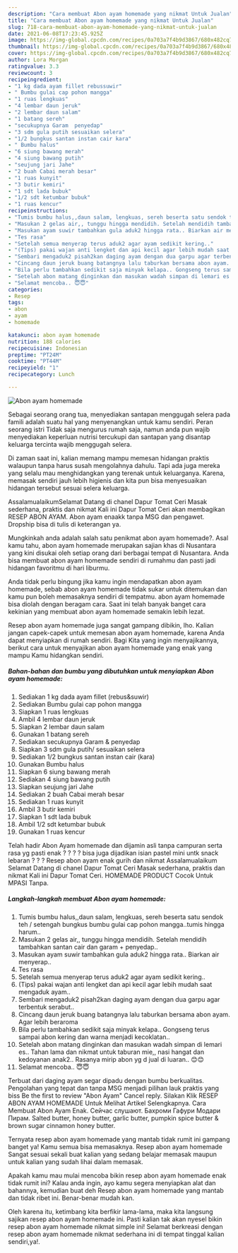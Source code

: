 ```yaml
---
description: "Cara membuat Abon ayam homemade yang nikmat Untuk Jualan"
title: "Cara membuat Abon ayam homemade yang nikmat Untuk Jualan"
slug: 718-cara-membuat-abon-ayam-homemade-yang-nikmat-untuk-jualan
date: 2021-06-08T17:23:45.925Z
image: https://img-global.cpcdn.com/recipes/0a703a7f4b9d3867/680x482cq70/abon-ayam-homemade-foto-resep-utama.jpg
thumbnail: https://img-global.cpcdn.com/recipes/0a703a7f4b9d3867/680x482cq70/abon-ayam-homemade-foto-resep-utama.jpg
cover: https://img-global.cpcdn.com/recipes/0a703a7f4b9d3867/680x482cq70/abon-ayam-homemade-foto-resep-utama.jpg
author: Lora Morgan
ratingvalue: 3.3
reviewcount: 3
recipeingredient:
- "1 kg dada ayam fillet rebussuwir"
- " Bumbu gulai cap pohon mangga"
- "1 ruas lengkuas"
- "4 lembar daun jeruk"
- "2 lembar daun salam"
- "1 batang sereh"
- "secukupnya Garam  penyedap"
- "3 sdm gula putih sesuaikan selera"
- "1/2 bungkus santan instan cair kara"
- " Bumbu halus"
- "6 siung bawang merah"
- "4 siung bawang putih"
- "seujung jari Jahe"
- "2 buah Cabai merah besar"
- "1 ruas kunyit"
- "3 butir kemiri"
- "1 sdt lada bubuk"
- "1/2 sdt ketumbar bubuk"
- "1 ruas kencur"
recipeinstructions:
- "Tumis bumbu halus,,daun salam, lengkuas, sereh beserta satu sendok teh / setengah bungkus bumbu gulai cap pohon mangga..tumis hingga harum.."
- "Masukan 2 gelas air,, tunggu hingga mendidih. Setelah mendidih tambahkan santan cair dan garam + penyedap.."
- "Masukan ayam suwir tambahkan gula aduk2 hingga rata.. Biarkan air menyerap.."
- "Tes rasa"
- "Setelah semua menyerap terus aduk2 agar ayam sedikit kering.."
- "(Tips) pakai wajan anti lengket dan api kecil agar lebih mudah saat mengaduk ayam.."
- "Sembari mengaduk2 pisah2kan daging ayam dengan dua garpu agar terbentuk serabut.."
- "Cincang daun jeruk buang batangnya lalu taburkan bersama abon ayam. Agar lebih beraroma"
- "Bila perlu tambahkan sedikit saja minyak kelapa.. Gongseng terus sampai abon kering dan warna menjadi kecoklatan.."
- "Setelah abon matang dinginkan dan masukan wadah simpan di lemari es.. Tahan lama dan nikmat untuk taburan mie,, nasi hangat dan kedoyanan anak2.. Rasanya mirip abon yg d jual di luaran.. 😊😊"
- "Selamat mencoba.. 😇😇"
categories:
- Resep
tags:
- abon
- ayam
- homemade

katakunci: abon ayam homemade 
nutrition: 188 calories
recipecuisine: Indonesian
preptime: "PT24M"
cooktime: "PT44M"
recipeyield: "1"
recipecategory: Lunch

---
```



![Abon ayam homemade](https://img-global.cpcdn.com/recipes/0a703a7f4b9d3867/680x482cq70/abon-ayam-homemade-foto-resep-utama.jpg)

Sebagai seorang orang tua, menyediakan santapan menggugah selera pada famili adalah suatu hal yang menyenangkan untuk kamu sendiri. Peran seorang istri Tidak saja mengurus rumah saja, namun anda pun wajib menyediakan keperluan nutrisi tercukupi dan santapan yang disantap keluarga tercinta wajib menggugah selera.

Di zaman  saat ini, kalian memang mampu memesan hidangan praktis walaupun tanpa harus susah mengolahnya dahulu. Tapi ada juga mereka yang selalu mau menghidangkan yang terenak untuk keluarganya. Karena, memasak sendiri jauh lebih higienis dan kita pun bisa menyesuaikan hidangan tersebut sesuai selera keluarga. 

AssalamualaikumSelamat Datang di chanel Dapur Tomat Ceri Masak sederhana, praktis dan nikmat Kali ini Dapur Tomat Ceri akan membagikan RESEP ABON AYAM. Abon ayam enaakk tanpa MSG dan pengawet. Dropship bisa di tulis di keterangan ya.

Mungkinkah anda adalah salah satu penikmat abon ayam homemade?. Asal kamu tahu, abon ayam homemade merupakan sajian khas di Nusantara yang kini disukai oleh setiap orang dari berbagai tempat di Nusantara. Anda bisa membuat abon ayam homemade sendiri di rumahmu dan pasti jadi hidangan favoritmu di hari liburmu.

Anda tidak perlu bingung jika kamu ingin mendapatkan abon ayam homemade, sebab abon ayam homemade tidak sukar untuk ditemukan dan kamu pun boleh memasaknya sendiri di tempatmu. abon ayam homemade bisa diolah dengan beragam cara. Saat ini telah banyak banget cara kekinian yang membuat abon ayam homemade semakin lebih lezat.

Resep abon ayam homemade juga sangat gampang dibikin, lho. Kalian jangan capek-capek untuk memesan abon ayam homemade, karena Anda dapat menyiapkan di rumah sendiri. Bagi Kita yang ingin menyajikannya, berikut cara untuk menyajikan abon ayam homemade yang enak yang mampu Kamu hidangkan sendiri.

<!--inarticleads1-->

##### Bahan-bahan dan bumbu yang dibutuhkan untuk menyiapkan Abon ayam homemade:

1. Sediakan 1 kg dada ayam fillet (rebus&amp;suwir)
1. Sediakan  Bumbu gulai cap pohon mangga
1. Siapkan 1 ruas lengkuas
1. Ambil 4 lembar daun jeruk
1. Siapkan 2 lembar daun salam
1. Gunakan 1 batang sereh
1. Sediakan secukupnya Garam &amp; penyedap
1. Siapkan 3 sdm gula putih/ sesuaikan selera
1. Sediakan 1/2 bungkus santan instan cair (kara)
1. Gunakan  Bumbu halus
1. Siapkan 6 siung bawang merah
1. Sediakan 4 siung bawang putih
1. Siapkan seujung jari Jahe
1. Sediakan 2 buah Cabai merah besar
1. Sediakan 1 ruas kunyit
1. Ambil 3 butir kemiri
1. Siapkan 1 sdt lada bubuk
1. Ambil 1/2 sdt ketumbar bubuk
1. Gunakan 1 ruas kencur


Telah hadir Abon Ayam homemade dan dijamin asli tanpa campuran serta rasa yg pasti enak ? ? ? ? bisa juga dijadikan isian pastel mini untk snack lebaran ? ? ? Resep abon ayam enak gurih dan nikmat Assalamualaikum Selamat Datang di chanel Dapur Tomat Ceri Masak sederhana, praktis dan nikmat Kali ini Dapur Tomat Ceri. HOMEMADE PRODUCT Cocok Untuk MPASI Tanpa. 

<!--inarticleads2-->

##### Langkah-langkah membuat Abon ayam homemade:

1. Tumis bumbu halus,,daun salam, lengkuas, sereh beserta satu sendok teh / setengah bungkus bumbu gulai cap pohon mangga..tumis hingga harum..
1. Masukan 2 gelas air,, tunggu hingga mendidih. Setelah mendidih tambahkan santan cair dan garam + penyedap..
1. Masukan ayam suwir tambahkan gula aduk2 hingga rata.. Biarkan air menyerap..
1. Tes rasa
1. Setelah semua menyerap terus aduk2 agar ayam sedikit kering..
1. (Tips) pakai wajan anti lengket dan api kecil agar lebih mudah saat mengaduk ayam..
1. Sembari mengaduk2 pisah2kan daging ayam dengan dua garpu agar terbentuk serabut..
1. Cincang daun jeruk buang batangnya lalu taburkan bersama abon ayam. Agar lebih beraroma
1. Bila perlu tambahkan sedikit saja minyak kelapa.. Gongseng terus sampai abon kering dan warna menjadi kecoklatan..
1. Setelah abon matang dinginkan dan masukan wadah simpan di lemari es.. Tahan lama dan nikmat untuk taburan mie,, nasi hangat dan kedoyanan anak2.. Rasanya mirip abon yg d jual di luaran.. 😊😊
1. Selamat mencoba.. 😇😇


Terbuat dari daging ayam segar dipadu dengan bumbu berkualitas. Pengolahan yang tepat dan tanpa MSG menjadi pilihan lauk praktis yang biss Be the first to review &#34;Abon Ayam&#34; Cancel reply. Silakan Klik RESEP ABON AYAM HOMEMADE Untuk Melihat Artikel Selengkapnya. Cara Membuat Abon Ayam Enak. Сейчас слушают. Бахроми Гафури Модари Пирам. Salted butter, honey butter, garlic butter, pumpkin spice butter &amp; brown sugar cinnamon honey butter. 

Ternyata resep abon ayam homemade yang mantab tidak rumit ini gampang banget ya! Kamu semua bisa memasaknya. Resep abon ayam homemade Sangat sesuai sekali buat kalian yang sedang belajar memasak maupun untuk kalian yang sudah lihai dalam memasak.

Apakah kamu mau mulai mencoba bikin resep abon ayam homemade enak tidak rumit ini? Kalau anda ingin, ayo kamu segera menyiapkan alat dan bahannya, kemudian buat deh Resep abon ayam homemade yang mantab dan tidak ribet ini. Benar-benar mudah kan. 

Oleh karena itu, ketimbang kita berfikir lama-lama, maka kita langsung sajikan resep abon ayam homemade ini. Pasti kalian tak akan nyesel bikin resep abon ayam homemade nikmat simple ini! Selamat berkreasi dengan resep abon ayam homemade nikmat sederhana ini di tempat tinggal kalian sendiri,ya!.

